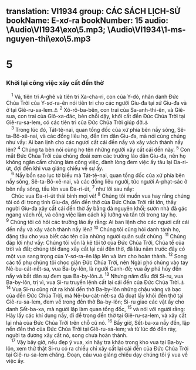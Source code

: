 translation: VI1934
group: CÁC SÁCH LỊCH-SỬ
bookName: E-xơ-ra 
bookNumber: 15
audio: \Audio\VI1934\exo\5.mp3; \Audio\VI1934\1-ms-nguyen-thi\exo\5.mp3
-------

<div class="title"><h1>5</h1><h3>Khởi lại công việc xây cất đền thờ</h3></div>
<span class="verse exo_5_1"> <sup>1</sup> Vả, tiên tri A-ghê và tiên tri Xa-cha-ri, con của Y-đô, nhân danh Đức Chúa Trời của Y-sơ-ra-ên nói tiên tri cho các người Giu-đa tại xứ Giu-đa và ở tại Giê-ru-sa-lem.<a data-toggle="tooltip" data-placement="bottom" title="AgHe 1:1; Xa 1:1">⚓</a></span>
<span class="verse exo_5_2"><sup>2</sup> Xô-rô-ba-bên, con trai của Sa-anh-thi-ên, và Giê-sua, con trai của Giô-xa-đác, bèn chỗi dậy, khởi cất đền Đức Chúa Trời tại Giê-ru-sa-lem, có các tiên tri của Đức Chúa Trời giúp đỡ.<a data-toggle="tooltip" data-placement="bottom" title="AgHe 1:12; Xa 4:6-9">⚓</a><br/></span>
<span class="verse exo_5_3"> <sup>3</sup> Trong lúc đó, Tát-tê-nai, quan tổng đốc của xứ phía bên nầy sông, Sê-ta-Bô-xê-nai, và các đồng liêu họ, đến tìm dân Giu-đa, mà nói cùng chúng như vầy: Ai ban lịnh cho các ngươi cất cái đền nầy và xây vách thành nầy lên? </span>
<span class="verse exo_5_4"><sup>4</sup> Chúng ta bèn nói cùng họ tên những người xây cất cái đền này. </span>
<span class="verse exo_5_5"><sup>5</sup> Con mắt Đức Chúa Trời của chúng đoái xem các trưởng lão dân Giu-đa, nên họ không ngăn cấm chúng làm công việc, đành lòng đem việc ấy tâu lại Đa-ri-út, đợi đến khi vua giáng chiếu về sự ấy. <br/></span>
<span class="verse exo_5_6"> <sup>6</sup> Nầy bổn sao lục tờ biểu mà Tát-tê-nai, quan tổng đốc của xứ phía bên nầy sông, Sê-ta-Bô-xê-nai, và các đồng liêu người, tức người A-phạt-sác ở bên nầy sông, tấu lên vua Đa-ri-út, </span>
<span class="verse exo_5_7"><sup>7</sup> như lời sau nầy: <br/> Chúc vua Đa-ri-út thái bình mọi vẻ! </span>
<span class="verse exo_5_8"><sup>8</sup> Chúng tôi muốn vua hay rằng chúng tôi có đi trong tỉnh Giu-đa, đến đền thờ của Đức Chúa Trời rất lớn, thấy người Giu-đa xây cất cái đền thờ ấy bằng đá nguyên khối; sườn nhà đã gác ngang vách rồi, và công việc làm cách kỹ lưỡng và tấn tới trong tay họ. </span>
<span class="verse exo_5_9"><sup>9</sup> Chúng tôi có hỏi các trưởng lão ấy rằng: Ai ban lệnh cho các ngươi cất cái đền nầy và xây vách thành nầy lên? </span>
<span class="verse exo_5_10"><sup>10</sup> Chúng tôi cũng hỏi danh tánh họ, đặng tâu cho vua biết các tên của những người quản suất chúng. </span>
<span class="verse exo_5_11"><sup>11</sup> Chúng đáp lời như vầy: Chúng tôi vốn là kẻ tôi tớ của Đức Chúa Trời, Chúa tể của trời và đất; chúng tôi đang xây cất lại cái đền thờ, đã lâu năm trước đây có một vua sang trọng của Y-sơ-ra-ên lập lên và làm cho hoàn thành. </span>
<span class="verse exo_5_12"><sup>12</sup> Song các tổ phụ chúng tôi chọc giận Đức Chúa Trời, nên Ngài phó chúng vào tay Nê-bu-cát-nết-sa, vua Ba-by-lôn, là người Canh-đê; vua ấy phá hủy đền nầy và bắt dân sự đem qua Ba-by-lôn.<a data-toggle="tooltip" data-placement="bottom" title="2Vua 25:8-12; 2Su 36:17-20; Gie 52:12-15">⚓</a></span>
<span class="verse exo_5_13"><sup>13</sup> Nhưng năm đầu đời Si-ru, vua Ba-by-lôn, trị vì, vua Si-ru truyền lệnh cất lại cái đền của Đức Chúa Trời.<a data-toggle="tooltip" data-placement="bottom" title="Exo 1:2-11">⚓</a></span>
<span class="verse exo_5_14"><sup>14</sup> Vua Si-ru cũng rút ra khỏi đền thờ Ba-by-lôn những chậu vàng và bạc của đền Đức Chúa Trời, mà Nê-bu-cát-nết-sa đã đoạt lấy khỏi đền thờ tại Giê-ru-sa-lem, đem về trong đền thờ Ba-by-lôn; Si-ru giao các vật ấy cho danh Sết-ba-xa, mà người lập làm quan tổng đốc, </span>
<span class="verse exo_5_15"><sup>15</sup> và nói với người rằng: Hãy lấy các khí dụng nầy, đi để trong đền thờ tại Giê-ru-sa-lem, và xây cất lại nhà của Đức Chúa Trời trên chỗ cũ nó. </span>
<span class="verse exo_5_16"><sup>16</sup> Bấy giờ, Sết-ba-xa nầy đến, lập nền đền thờ của Đức Chúa Trời tại Giê-ru-sa-lem; và từ lúc đó đến rày, người ta đương xây cất nó, song chưa hoàn thành. <br/></span>
<span class="verse exo_5_17"> <sup>17</sup> Vậy bây giờ, nếu đẹp ý vua, xin hãy tra khảo trong kho vua tại Ba-by-lôn, xem thử thật Si-ru có ra chiếu chỉ xây cất lại cái đền của Đức Chúa Trời tại Giê-ru-sa-lem chăng. Đoạn, cầu vua giáng chiếu dạy chúng tôi ý vua về việc ấy. <br/></span>
